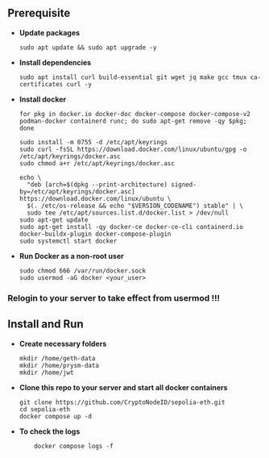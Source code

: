 ## Prerequisite
- **Update packages**
    ```
    sudo apt update && sudo apt upgrade -y
    ```
- **Install dependencies**
     ```
     sudo apt install curl build-essential git wget jq make gcc tmux ca-certificates curl -y
     ```
- **Install docker**
    ```
    for pkg in docker.io docker-doc docker-compose docker-compose-v2 podman-docker containerd runc; do sudo apt-get remove -qy $pkg; done

    sudo install -m 0755 -d /etc/apt/keyrings
    sudo curl -fsSL https://download.docker.com/linux/ubuntu/gpg -o /etc/apt/keyrings/docker.asc
    sudo chmod a+r /etc/apt/keyrings/docker.asc

    echo \
      "deb [arch=$(dpkg --print-architecture) signed-by=/etc/apt/keyrings/docker.asc] https://download.docker.com/linux/ubuntu \
      $(. /etc/os-release && echo "$VERSION_CODENAME") stable" | \
      sudo tee /etc/apt/sources.list.d/docker.list > /dev/null
    sudo apt-get update
    sudo apt-get install -qy docker-ce docker-ce-cli containerd.io docker-buildx-plugin docker-compose-plugin
    sudo systemctl start docker
    ```

- **Run Docker as a non-root user**
    ```
    sudo chmod 666 /var/run/docker.sock
    sudo usermod -aG docker <your_user>
    ```

### Relogin to your server to take effect from usermod !!!

## Install and Run 
- **Create necessary folders**
    ```
    mkdir /home/geth-data
    mkdir /home/prysm-data
    mkdir /home/jwt
    ```
- **Clone this repo to your server and start all docker containers**
    ```
    git clone https://github.com/CryptoNodeID/sepolia-eth.git
    cd sepolia-eth
    docker compose up -d
    ```
- **To check the logs**
    ```
        docker compose logs -f
    ```
